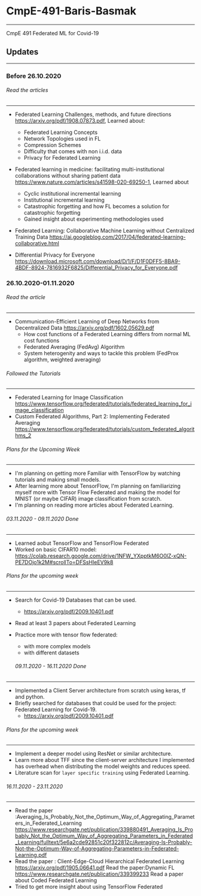 # CmpE-491-Baris-Basmak
------------------------
CmpE 491 Federated ML for Covid-19

## Updates
---------------
### Before 26.10.2020

###### Read the articles 
-----------------
* Federated Learning Challenges, methods, and future directions https://arxiv.org/pdf/1908.07873.pdf, Learned about: 
  * Federated Learning Concepts
  * Network Topologies used in FL
  * Compression Schemes
  * Difficulty that comes with non i.i.d. data
  * Privacy for Federated Learning
  
* Federated learning in medicine: facilitating multi-institutional collaborations without sharing patient data https://www.nature.com/articles/s41598-020-69250-1, Learned about
  * Cyclic institutional incremental learning
  * Institutional incremental learning
  * Catastrophic forgetting and how FL becomes a solution for catastrophic forgetting
  * Gained insight about experimenting methodologies used
* Federated Learning: Collaborative Machine Learning without Centralized Training Data https://ai.googleblog.com/2017/04/federated-learning-collaborative.html
* Differential Privacy for Everyone https://download.microsoft.com/download/D/1/F/D1F0DFF5-8BA9-4BDF-8924-7816932F6825/Differential_Privacy_for_Everyone.pdf

### 26.10.2020-01.11.2020

###### Read the article
-------------
* Communication-Efficient Learning of Deep Networks from Decentralized Data https://arxiv.org/pdf/1602.05629.pdf
  * How cost functions of a Federated Learning differs from normal ML cost functions
  * Federated Averaging (FedAvg) Algorithm 
  * System heterogenity and ways to tackle this problem (FedProx algorithm, weighted averaging) 
###### Followed the Tutorials
--------------
* Federated Learning for Image Classification https://www.tensorflow.org/federated/tutorials/federated_learning_for_image_classification
* Custom Federated Algorithms, Part 2: Implementing Federated Averaging https://www.tensorflow.org/federated/tutorials/custom_federated_algorithms_2

###### Plans for the Upcoming Week
----------------

* I'm planning on getting more Familiar with TensorFlow by watching tutorials and making small models.
* After learning more about TensorFlow, I'm planning on familiarizing myself more with Tensor Flow Federated and making the model for MNIST (or maybe CIFAR) image classification from scratch.
* I'm planning on reading more articles about Federated Learning.
###### 03.11.2020 - 09.11.2020 Done
----------------
* Learned aobut TensorFlow and TensorFlow Federated
* Worked on basic CIFAR10 model: https://colab.research.google.com/drive/1NFW_YXpptkM6O0lZ-xQN-PE7DOjo1k2M#scrollTo=DFSsHIeEV9k8

###### Plans for the upcoming week
-------------------
* Search for Covid-19 Databases that can be used. 
  * https://arxiv.org/pdf/2009.10401.pdf
* Read at least 3 papers about Federated Learning
* Practice more with tensor flow federated:  
  * with more complex models
  * with different datasets
  
  ###### 09.11.2020 - 16.11.2020 Done
----------------
* Implemented a Client Server architecture from scratch using keras, tf and python.
* Briefly searched for databases that could be used for the project: Federated Learning for Covid-19.
  * https://arxiv.org/pdf/2009.10401.pdf

###### Plans for the upcoming week
-------------------
* Implement a deeper model using ResNet or similar architecture.
* Learn more about TFF since the client-server architecture I implemented has overhead when distributing the model weights and reduces speed.
* Literature scan for `layer specific training` using Federated Learning.

###### 16.11.2020 - 23.11.2020
--------------------------------------
* Read the paper :Averaging_Is_Probably_Not_the_Optimum_Way_of_Aggregating_Parameters_in_Federated_Learning https://www.researchgate.net/publication/339880491_Averaging_Is_Probably_Not_the_Optimum_Way_of_Aggregating_Parameters_in_Federated_Learning/fulltext/5e6a2cde92851c20f322812c/Averaging-Is-Probably-Not-the-Optimum-Way-of-Aggregating-Parameters-in-Federated-Learning.pdf
* Read the paper : Client-Edge-Cloud Hierarchical Federated Learning
https://arxiv.org/pdf/1905.06641.pdf
Read the paper:Dynamic FL
https://www.researchgate.net/publication/339399233
Read a paper about Coded Federated Learning
* Tried to get more insight about using TensorFlow Federated

  
